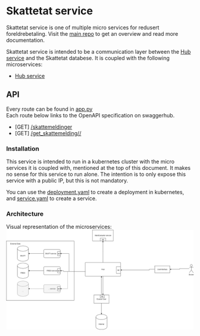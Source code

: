 # Skattetat service
Skattetat service is one of multiple micro services for redusert foreldrebetaling. Visit the [main repo](https://github.com/Altinn/summer-camp-2021) to get an overview and read more documentation.

Skattetat service is intended to be a communication layer between the [Hub service](https://github.com/Digihelgeland-Sommercamp/hubService) and the Skattetat databese.
It is coupled with the following microservices:
* [Hub service](https://github.com/Digihelgeland-Sommercamp/hubService)


## API
Every route can be found in [app.py](https://github.com/Digihelgeland-Sommercamp/skatteservice/blob/main/app.py)   
Each route below links to the OpenAPI specification on swaggerhub.

* [GET] [/skattemeldinger](https://app.swaggerhub.com/apis/emilwhj/Skatteservice/0.1#/default/get_skattemeldinger)
* [GET] [/get_skattemelding/<inntektsaar>/<personidentifikator>](https://app.swaggerhub.com/apis/emilwhj/Skatteservice/0.1#/default/get_get_skattemelding__inntektsaar___personidentifikator_)

### Installation
This service is intended to run in a kubernetes cluster with the micro services it is coupled with, mentioned at the top of this document. It makes no sense for this service to run alone.
The intention is to only expose this service with a public IP, but this is not mandatory.

You can use the [deployment.yaml](https://github.com/Digihelgeland-Sommercamp/skatteservice/blob/main/deployment.yaml) to create a deployment in kubernetes, and [service.yaml](https://github.com/Digihelgeland-Sommercamp/skatteservice/blob/main/service.yaml) to create a service.



### Architecture
Visual representation of the microservices:
![Picture of the architecture and coupling of the services](https://github.com/Altinn/summer-camp-2021/blob/main/Documentation/Architecture/Microservice%20overview.png "Picture of the architecture and coupling of the services")